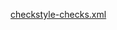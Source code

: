 [checkstyle-checks.xml](https://github.com/checkstyle/checkstyle/blob/master/config/checkstyle-checks.xml)
